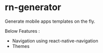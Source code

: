 # rn-generator
Generate mobile apps templates on the fly.

Below Features :
- Navigation using react-native-navigation
- Themes
